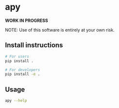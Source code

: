 # apy

**WORK IN PROGRESS**

NOTE: Use of this software is entirely at your own risk.

## Install instructions

```bash
# For users
pip install .

# For developers
pip install -e .
```

## Usage

```sh
apy --help
```
